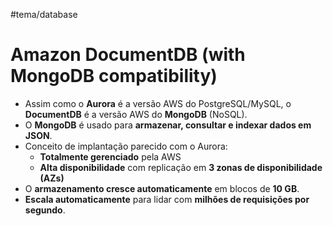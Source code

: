 #tema/database
# Amazon DocumentDB (with MongoDB compatibility)
- Assim como o **Aurora** é a versão AWS do PostgreSQL/MySQL, o **DocumentDB** é a versão AWS do **MongoDB** (NoSQL).
- O **MongoDB** é usado para **armazenar, consultar e indexar dados em JSON**.
- Conceito de implantação parecido com o Aurora:
    - **Totalmente gerenciado** pela AWS
    - **Alta disponibilidade** com replicação em **3 zonas de disponibilidade (AZs)**
- O **armazenamento cresce automaticamente** em blocos de **10 GB**.
- **Escala automaticamente** para lidar com **milhões de requisições por segundo**.

